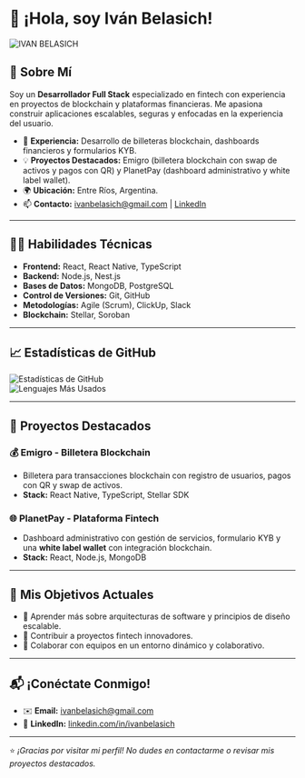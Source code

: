 # 👋 ¡Hola, soy Iván Belasich! 

![IVAN BELASICH](https://github.com/user-attachments/assets/063516a8-e086-4272-a161-cbc14d59c1d6)


## 🌟 Sobre Mí  
Soy un **Desarrollador Full Stack** especializado en fintech con experiencia en proyectos de blockchain y plataformas financieras. Me apasiona construir aplicaciones escalables, seguras y enfocadas en la experiencia del usuario.  

- 🎯 **Experiencia:** Desarrollo de billeteras blockchain, dashboards financieros y formularios KYB.  
- 💡 **Proyectos Destacados:** Emigro (billetera blockchain con swap de activos y pagos con QR) y PlanetPay (dashboard administrativo y white label wallet).  
- 🌍 **Ubicación:** Entre Ríos, Argentina.  
- 📫 **Contacto:** [ivanbelasich@gmail.com](mailto:ivanbelasich@gmail.com) | [LinkedIn](https://linkedin.com/in/ivanbelasich)  

---

## 🧑‍💻 Habilidades Técnicas  
- **Frontend:** React, React Native, TypeScript  
- **Backend:** Node.js, Nest.js  
- **Bases de Datos:** MongoDB, PostgreSQL  
- **Control de Versiones:** Git, GitHub  
- **Metodologías:** Agile (Scrum), ClickUp, Slack  
- **Blockchain:** Stellar, Soroban  

---

## 📈 Estadísticas de GitHub  
![Estadísticas de GitHub](https://github-readme-stats.vercel.app/api?username=ivanbelasich&show_icons=true&theme=tokyonight)  
![Lenguajes Más Usados](https://github-readme-stats.vercel.app/api/top-langs/?username=ivanbelasich&layout=compact&theme=tokyonight)  

---

## 📂 Proyectos Destacados  
### 💰 **Emigro - Billetera Blockchain**  
- Billetera para transacciones blockchain con registro de usuarios, pagos con QR y swap de activos.  
- **Stack:** React Native, TypeScript, Stellar SDK  

### 🌐 **PlanetPay - Plataforma Fintech**  
- Dashboard administrativo con gestión de servicios, formulario KYB y una **white label wallet** con integración blockchain.  
- **Stack:** React, Node.js, MongoDB  

---

## 🎯 Mis Objetivos Actuales  
- 🌱 Aprender más sobre arquitecturas de software y principios de diseño escalable.  
- 🔗 Contribuir a proyectos fintech innovadores.  
- 🤝 Colaborar con equipos en un entorno dinámico y colaborativo.  

---

## 📬 ¡Conéctate Conmigo!  
- ✉️ **Email:** [ivanbelasich@gmail.com](mailto:ivanbelasich@gmail.com)  
- 💼 **LinkedIn:** [linkedin.com/in/ivanbelasich](https://linkedin.com/in/ivanbelasich)  

---

⭐️ *¡Gracias por visitar mi perfil! No dudes en contactarme o revisar mis proyectos destacados.*  



